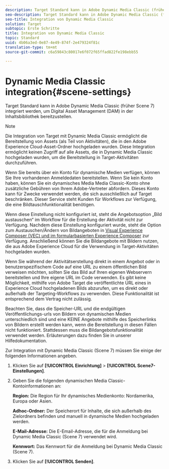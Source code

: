 ```yaml
---
description: Target Standard kann in Adobe Dynamic Media Classic (früher Scene 7) integriert werden, um Digital Asset Management (DAM) in der Inhaltsbibliothek bereitzustellen.
seo-description: Target Standard kann in Adobe Dynamic Media Classic (früher Scene 7) integriert werden, um Digital Asset Management (DAM) in der Inhaltsbibliothek bereitzustellen.
seo-title: Integration von Dynamic Media Classic
solution: Target
subtopic: Erste Schritte
title: Integration von Dynamic Media Classic
topic: Standard
uuid: 4b06a3ed-0e87-4e49-874f-2e479324f81c
translation-type: tm+mt
source-git-commit: c6a59843c80017e6f072f65ffad822fe198ebb55

---
```



# Dynamic Media Classic integration{#scene-settings}

Target Standard kann in Adobe Dynamic Media Classic (früher Scene 7) integriert werden, um Digital Asset Management (DAM) in der Inhaltsbibliothek bereitzustellen.

>[!NOTE]
>
>Die Integration von Target mit Dynamic Media Classic ermöglicht die Bereitstellung von Assets (als Teil von Aktivitäten), die in den Adobe Experience Cloud-Asset-Ordner hochgeladen wurden. Diese Integration ermöglicht keinen Zugriff auf alle Assets, die in Dynamic Media Classic hochgeladen wurden, um die Bereitstellung in Target-Aktivitäten durchzuführen.

Wenn Sie bereits über ein Konto für dynamische Medien verfügen, können Sie Ihre vorhandenen Anmeldedaten bereitstellen. Wenn Sie kein Konto haben, können Sie ein dynamisches Media Media Classic-Konto ohne zusätzliche Gebühren von Ihrem Adobe-Vertreter abfordern. Dieses Konto kann für Zwecke verwendet werden, die sich ausschließlich auf Target beschränken. Dieser Service steht Kunden für Workflows zur Verfügung, die eine Bildtauschfunktionalität benötigen.

Wenn diese Einstellung nicht konfiguriert ist, steht die Angebotsoption „Bild austauschen“ im Workflow für die Erstellung der Aktivität nicht zur Verfügung. Nachdem diese Einstellung konfiguriert wurde, steht die Option zum Austauschen/Ändern von Bildangeboten in [Visual Experience Composer (VEC) und im formularbasierten Experience Composer](../c-experiences/experiences.md#concept_A2E10F6AFB3D4AEAB6951EE14688848D) zur Verfügung. Anschließend können Sie die Bildangebote mit Bildern nutzen, die aus Adobe Experience Cloud für die Verwendung in Target-Aktivitäten hochgeladen wurden.

Wenn Sie während der Aktivitätserstellung direkt in einem Angebot oder in benutzerspezifischem Code auf eine URL zu einem öffentlichen Bild verweisen möchten, sollten Sie das Bild auf Ihren eigenen Webservern bereitstellen und Ihre eigene URL im Code verwenden. Es gibt keine Möglichkeit, mithilfe von Adobe Target die veröffentlichte URL eines in Experience Cloud hochgeladenen Bilds abzurufen, um es direkt oder außerhalb der Targeting-Workflows zu verwenden. Diese Funktionalität ist entsprechend dem Vertrag nicht zulässig.

Beachten Sie, dass die Speicher-URL und die endgültigen Veröffentlichungs-urls von Bildern von dynamischen Medien unterschiedlich sind und eine KEINE Angebote mithilfe des Speicherlinks von Bildern erstellt werden kann, wenn die Bereitstellung in diesen Fällen nicht funktioniert. Stattdessen muss die Bildangebotsfunktionalität verwendet werden. Erläuterungen dazu finden Sie in unserer Hilfedokumentation.

Zur Integration mit Dynamic Media Classic (Scene 7) müssen Sie einige der folgenden Informationen angeben.

1. Klicken Sie auf **[!UICONTROL Einrichtung]** &gt; **[!UICONTROL Scene7-Einstellungen]**.
1. Geben Sie die folgenden dynamischen Media Classic-Kontoinformationen an:

   **Region:** Die Region für Ihr dynamisches Medienkonto: Nordamerika, Europa oder Asien.

   **Adhoc-Ordner:** Der Speicherort für Inhalte, die sich außerhalb des Zielordners befinden und manuell in dynamische Medien hochgeladen werden.

   **E-Mail-Adresse:** Die E-Email-Adresse, die für die Anmeldung bei Dynamic Media Classic (Scene 7) verwendet wird.

   **Kennwort:** Das Kennwort für die Anmeldung bei Dynamic Media Classic (Scene 7).
1. Klicken Sie auf **[!UICONTROL Senden]**.
